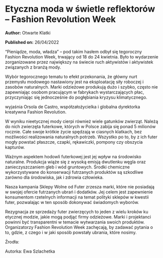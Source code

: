 # Etyczna moda w świetle reflektorów – Fashion Revolution Week

**Author:** Otwarte Klatki

**Published on:** <span class="ml-10 mb-10">26/04/2022</span>

“Pieniądze, moda, władza” – pod takim hasłem odbył się tegoroczny Fashion Revolution Week, trwający od 18 do 24 kwietnia. Było to wydarzenie zorganizowane przez największy na świecie ruch aktywistów i aktywistek związanych z branżą mody.

Wybór tegorocznego tematu to efekt przekonania, że główny nurt przemysłu modowego nastawiony jest na eksploatację siły roboczej i zasobów naturalnych. Marki odzieżowe produkują dużo i szybko, często nie zapewniając osobom pracującym w fabrykach wystarczających płac, przyczyniając się jednocześnie do pogłębiania kryzysu klimatycznego.

wyjaśnia Orsola de Castro, współzałożycielka i globalna dyrektorka kreatywna Fashion Revolution.

W wyniku nieetycznej mody cierpi również wiele gatunków zwierząt. Należą do nich zwierzęta futerkowe, których w Polsce zabija się ponad 5 milionów rocznie. Całe swoje krótkie życie spędzają w ciasnych klatkach, bez możliwości realizowania naturalnych potrzeb. Wszystko po to, by z ich futer mogły powstać płaszcze, czapki, rękawiczki, pompony czy obszycia kapturów.

Ważnym aspektem hodowli futerkowej jest jej wpływ na środowisko naturalne. Produkcja wiąże się z wysoką emisją dwutlenku węgla oraz zanieczyszczaniem gleb i wód gruntowych. Środki chemiczne wykorzystywane do konserwacji futrzanych produktów są szkodliwe zarówno dla środowiska, jak i zdrowia człowieka.

Nasza kampania Sklepy Wolne od Futer zrzesza marki, które nie posiadają w swojej ofercie futrzanych ubrań i dodatków. Jej celem jest zapewnienie konsumentom rzetelnych informacji na temat polityki sklepów w kwestii futer, pozwalając w ten sposób dokonywać świadomych wyborów.

Rezygnacja ze sprzedaży futer zwierzęcych to jeden z wielu kroków ku etycznej modzie, jakie mogą podjąć firmy odzieżowe. Marki i projektanci powinni być transparentni w temacie wytwarzania swoich produktów. Organizatorzy Fashion Revolution Week zachęcają, by zadawać pytania o to, gdzie, z czego i w jaki sposób powstały ubrania, które nosimy.





Źrodła:

Autorka: Ewa Szlachetka

